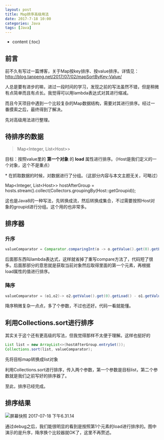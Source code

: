 ```yaml
---
layout: post
title: Map排序高级用法
date: 2017-7-18 10:00
categories: Java
tags: [Java]
---
```


* content
{:toc}
## 前言

前不久有写过一篇博客，关于Map按key排序、按value排序。详情见：<http://blog.tanpeng.net/2017/07/02/mapSortByKey-Value/>

人总是要有进步的嘛，进过一段时间的学习，发现之前的写法虽然不错，但是稍微有点简单而且有点长。我觉得可以用lambda表达式对其进行缩减。

而且今天项目中遇到一个比较复杂的Map数据结构，需要对其进行排序。经过一番摸索之后，最终得到了解决。

先对高级用法进行整理。

## 待排序的数据

> Map\<Integer, List\<Host\>\>

目标：按照value里的 **第一个对象** 的 **load** 属性进行排序。（Host是我们定义的一个对象，这个不是重点）

\* 在抓取数据的时候，对数据进行了分组。（这部分内容与本文主题无关，可略过）

Map\<Integer, List\<Host>> hostAfterGroup = hosts.stream().collect(Collectors.groupingBy(Host::getGroupid));

这也是Java8的一种写法，先转换成流，然后转换成集合，不过需要按照Host对象的groupid进行分组。这个用的也非常多。

## 排序器

### 升序

```java
valueComparator = Comparator.comparingInt(o -> o.getValue().get(0).getLoad());
```

后面那东西叫lambda表达式，这样就省掉了重写compare方法了，代码短了很多。后面那部分的意思就是获取当前对象然后取得里面的第一个元素，再根据load属性的值进行排序。

### 降序

```java
valueComparator = (o1,o2)-> o2.getValue().get(0).getLoad() - o1.getValue().get(0).getLoad();
```

降序稍微复杂一点点，多了个参数，不过也还好。代码一看就能懂。

## 利用Collections.sort进行排序

其实关于这个还有更高级的写法，但我觉得那样不太便于理解。这样也挺好的

```java
List list = new ArrayList<>(hostAfterGroup.entrySet());
Collections.sort(list, valueComparator);
```

先将目标map转换成list对象

利用Collections.sort进行排序，传入两个参数，第一个参数是目标list，第二个参数就是我们之前写好的排序器了。

至此，排序已经完成。

## 排序结果

![屏幕快照 2017-07-18 下午6.31.14](https://ws1.sinaimg.cn/large/006tKfTcly1fho7vnbk22j30b80evmyn.jpg)

通过debug之后，我们能很明显的看到是按照第1个元素的load进行排序的。图中演示的是升序，降序换个比较器就OK了，这里不再赘述。